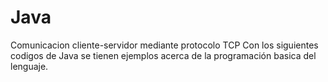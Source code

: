 # Java
Comunicacion cliente-servidor mediante protocolo TCP
Con los siguientes codigos de Java se tienen ejemplos acerca de la programación basica del lenguaje.
